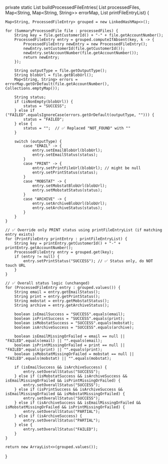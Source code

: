 private static List<ProcessedFileEntry> buildProcessedFileEntries(
        List<SummaryProcessedFile> processedFiles,
        Map<String, Map<String, String>> errorMap,
        List<PrintFileEntry> printFileEntryList) {

    Map<String, ProcessedFileEntry> grouped = new LinkedHashMap<>();

    for (SummaryProcessedFile file : processedFiles) {
        String key = file.getCustomerId() + "-" + file.getAccountNumber();
        ProcessedFileEntry entry = grouped.computeIfAbsent(key, k -> {
            ProcessedFileEntry newEntry = new ProcessedFileEntry();
            newEntry.setCustomerId(file.getCustomerId());
            newEntry.setAccountNumber(file.getAccountNumber());
            return newEntry;
        });

        String outputType = file.getOutputType();
        String blobUrl = file.getBlobUrl();
        Map<String, String> errors = errorMap.getOrDefault(file.getAccountNumber(), Collections.emptyMap());

        String status;
        if (isNonEmpty(blobUrl)) {
            status = "SUCCESS";
        } else if ("FAILED".equalsIgnoreCase(errors.getOrDefault(outputType, ""))) {
            status = "FAILED";
        } else {
            status = "";  // ✅ Replaced "NOT_FOUND" with ""
        }

        switch (outputType) {
            case "EMAIL" -> {
                entry.setEmailBlobUrl(blobUrl);
                entry.setEmailStatus(status);
            }
            case "PRINT" -> {
                entry.setPrintFileUrl(blobUrl); // might be null
                entry.setPrintStatus(status);
            }
            case "MOBSTAT" -> {
                entry.setMobstatBlobUrl(blobUrl);
                entry.setMobstatStatus(status);
            }
            case "ARCHIVE" -> {
                entry.setArchiveBlobUrl(blobUrl);
                entry.setArchiveStatus(status);
            }
        }
    }

    // ✅ Override only PRINT status using printFileEntryList (if matching entry exists)
    for (PrintFileEntry printEntry : printFileEntryList) {
        String key = printEntry.getCustomerId() + "-" + printEntry.getAccountNumber();
        ProcessedFileEntry entry = grouped.get(key);
        if (entry != null) {
            entry.setPrintStatus("SUCCESS"); // ✅ Status only, do NOT touch URL
        }
    }

    // ✅ Overall status logic (unchanged)
    for (ProcessedFileEntry entry : grouped.values()) {
        String email = entry.getEmailStatus();
        String print = entry.getPrintStatus();
        String mobstat = entry.getMobstatStatus();
        String archive = entry.getArchiveStatus();

        boolean isEmailSuccess = "SUCCESS".equals(email);
        boolean isPrintSuccess = "SUCCESS".equals(print);
        boolean isMobstatSuccess = "SUCCESS".equals(mobstat);
        boolean isArchiveSuccess = "SUCCESS".equals(archive);

        boolean isEmailMissingOrFailed = email == null || "FAILED".equals(email) || "".equals(email);
        boolean isPrintMissingOrFailed = print == null || "FAILED".equals(print) || "".equals(print);
        boolean isMobstatMissingOrFailed = mobstat == null || "FAILED".equals(mobstat) || "".equals(mobstat);

        if (isEmailSuccess && isArchiveSuccess) {
            entry.setOverallStatus("SUCCESS");
        } else if (isMobstatSuccess && isArchiveSuccess && isEmailMissingOrFailed && isPrintMissingOrFailed) {
            entry.setOverallStatus("SUCCESS");
        } else if (isPrintSuccess && isArchiveSuccess && isEmailMissingOrFailed && isMobstatMissingOrFailed) {
            entry.setOverallStatus("SUCCESS");
        } else if (isArchiveSuccess && isEmailMissingOrFailed && isMobstatMissingOrFailed && isPrintMissingOrFailed) {
            entry.setOverallStatus("PARTIAL");
        } else if (isArchiveSuccess) {
            entry.setOverallStatus("PARTIAL");
        } else {
            entry.setOverallStatus("FAILED");
        }
    }

    return new ArrayList<>(grouped.values());
}
